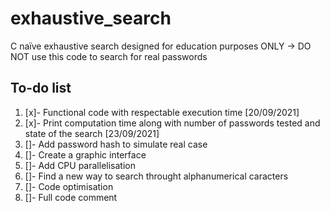 # exhaustive_search

C naïve exhaustive search designed for education purposes ONLY -> DO NOT use this code to search for real passwords

## To-do list

<ol>
  <li> [x]- Functional code with respectable execution time [20/09/2021] </li>
  <li> [x]- Print computation time along with number of passwords tested and state of the search [23/09/2021] </li>
  <li> []- Add password hash to simulate real case </li>
  <li> []- Create a graphic interface </li>
  <li> []- Add CPU parallelisation </li>
  <li> []- Find a new way to search throught alphanumerical caracters </li>
  <li> []- Code optimisation </li>
  <li> []- Full code comment </li>
</ol>
